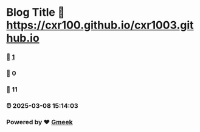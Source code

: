 # Blog Title :link: https://cxr100.github.io/cxr1003.github.io 
### :page_facing_up: [1](https://cxr100.github.io/cxr1003.github.io/tag.html) 
### :speech_balloon: 0 
### :hibiscus: 11 
### :alarm_clock: 2025-03-08 15:14:03 
### Powered by :heart: [Gmeek](https://github.com/Meekdai/Gmeek)
